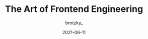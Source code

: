 ---
author: brotzky_
date: 2021-06-11
permalink: false
publisher: narative
tags:
  - development
target_url: https://www.narative.co/articles/the-art-of-frontend-engineering
title: The Art of Frontend Engineering
---